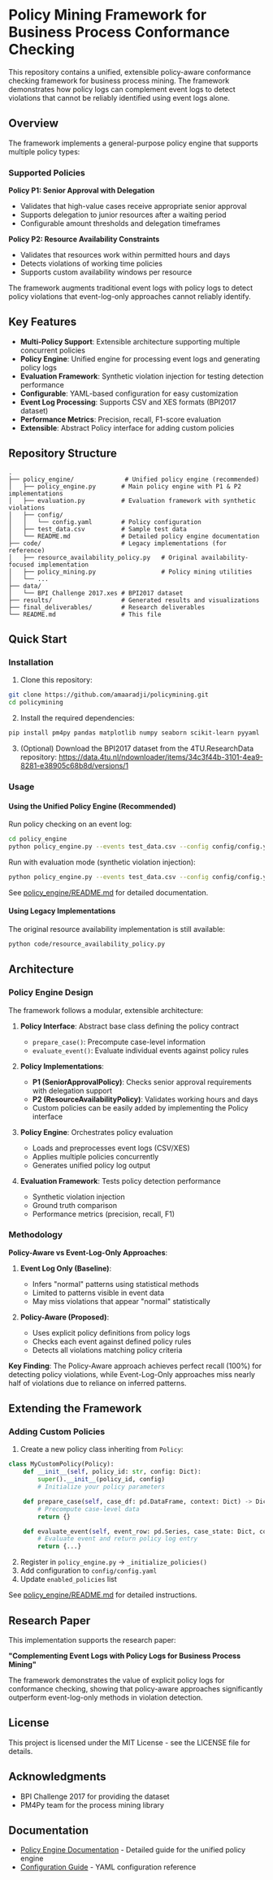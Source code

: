 # Policy Mining Framework for Business Process Conformance Checking

This repository contains a unified, extensible policy-aware conformance checking framework for business process mining. The framework demonstrates how policy logs can complement event logs to detect violations that cannot be reliably identified using event logs alone.

## Overview

The framework implements a general-purpose policy engine that supports multiple policy types:

### Supported Policies

**Policy P1: Senior Approval with Delegation**
- Validates that high-value cases receive appropriate senior approval
- Supports delegation to junior resources after a waiting period
- Configurable amount thresholds and delegation timeframes

**Policy P2: Resource Availability Constraints**
- Validates that resources work within permitted hours and days
- Detects violations of working time policies
- Supports custom availability windows per resource

The framework augments traditional event logs with policy logs to detect policy violations that event-log-only approaches cannot reliably identify.

## Key Features

- **Multi-Policy Support**: Extensible architecture supporting multiple concurrent policies
- **Policy Engine**: Unified engine for processing event logs and generating policy logs
- **Evaluation Framework**: Synthetic violation injection for testing detection performance
- **Configurable**: YAML-based configuration for easy customization
- **Event Log Processing**: Supports CSV and XES formats (BPI2017 dataset)
- **Performance Metrics**: Precision, recall, F1-score evaluation
- **Extensible**: Abstract Policy interface for adding custom policies

## Repository Structure

```
.
├── policy_engine/              # Unified policy engine (recommended)
│   ├── policy_engine.py       # Main policy engine with P1 & P2 implementations
│   ├── evaluation.py          # Evaluation framework with synthetic violations
│   ├── config/
│   │   └── config.yaml        # Policy configuration
│   ├── test_data.csv          # Sample test data
│   └── README.md              # Detailed policy engine documentation
├── code/                      # Legacy implementations (for reference)
│   ├── resource_availability_policy.py   # Original availability-focused implementation
│   ├── policy_mining.py                  # Policy mining utilities
│   └── ...
├── data/
│   └── BPI Challenge 2017.xes # BPI2017 dataset
├── results/                   # Generated results and visualizations
├── final_deliverables/        # Research deliverables
└── README.md                  # This file
```

## Quick Start

### Installation

1. Clone this repository:
```bash
git clone https://github.com/amaaradji/policymining.git
cd policymining
```

2. Install the required dependencies:
```bash
pip install pm4py pandas matplotlib numpy seaborn scikit-learn pyyaml
```

3. (Optional) Download the BPI2017 dataset from the 4TU.ResearchData repository:
   https://data.4tu.nl/ndownloader/items/34c3f44b-3101-4ea9-8281-e38905c68b8d/versions/1

### Usage

#### Using the Unified Policy Engine (Recommended)

Run policy checking on an event log:

```bash
cd policy_engine
python policy_engine.py --events test_data.csv --config config/config.yaml --out policy_log.csv --verbose
```

Run with evaluation mode (synthetic violation injection):

```bash
python policy_engine.py --events test_data.csv --config config/config.yaml --out policy_log.csv --evaluate --violation-rate 0.05 --eval-out evaluation_results.csv
```

See [policy_engine/README.md](policy_engine/README.md) for detailed documentation.

#### Using Legacy Implementations

The original resource availability implementation is still available:

```bash
python code/resource_availability_policy.py
```

## Architecture

### Policy Engine Design

The framework follows a modular, extensible architecture:

1. **Policy Interface**: Abstract base class defining the policy contract
   - `prepare_case()`: Precompute case-level information
   - `evaluate_event()`: Evaluate individual events against policy rules

2. **Policy Implementations**:
   - **P1 (SeniorApprovalPolicy)**: Checks senior approval requirements with delegation support
   - **P2 (ResourceAvailabilityPolicy)**: Validates working hours and days
   - Custom policies can be easily added by implementing the Policy interface

3. **Policy Engine**: Orchestrates policy evaluation
   - Loads and preprocesses event logs (CSV/XES)
   - Applies multiple policies concurrently
   - Generates unified policy log output

4. **Evaluation Framework**: Tests policy detection performance
   - Synthetic violation injection
   - Ground truth comparison
   - Performance metrics (precision, recall, F1)

### Methodology

**Policy-Aware vs Event-Log-Only Approaches**:

1. **Event Log Only (Baseline)**:
   - Infers "normal" patterns using statistical methods
   - Limited to patterns visible in event data
   - May miss violations that appear "normal" statistically

2. **Policy-Aware (Proposed)**:
   - Uses explicit policy definitions from policy logs
   - Checks each event against defined policy rules
   - Detects all violations matching policy criteria

**Key Finding**: The Policy-Aware approach achieves perfect recall (100%) for detecting policy violations, while Event-Log-Only approaches miss nearly half of violations due to reliance on inferred patterns.

## Extending the Framework

### Adding Custom Policies

1. Create a new policy class inheriting from `Policy`:

```python
class MyCustomPolicy(Policy):
    def __init__(self, policy_id: str, config: Dict):
        super().__init__(policy_id, config)
        # Initialize your policy parameters

    def prepare_case(self, case_df: pd.DataFrame, context: Dict) -> Dict:
        # Precompute case-level data
        return {}

    def evaluate_event(self, event_row: pd.Series, case_state: Dict, context: Dict) -> Optional[Dict]:
        # Evaluate event and return policy log entry
        return {...}
```

2. Register in `policy_engine.py` → `_initialize_policies()`
3. Add configuration to `config/config.yaml`
4. Update `enabled_policies` list

See [policy_engine/README.md](policy_engine/README.md) for detailed instructions.

## Research Paper

This implementation supports the research paper:

**"Complementing Event Logs with Policy Logs for Business Process Mining"**

The framework demonstrates the value of explicit policy logs for conformance checking, showing that policy-aware approaches significantly outperform event-log-only methods in violation detection.

## License

This project is licensed under the MIT License - see the LICENSE file for details.

## Acknowledgments

- BPI Challenge 2017 for providing the dataset
- PM4Py team for the process mining library

## Documentation

- [Policy Engine Documentation](policy_engine/README.md) - Detailed guide for the unified policy engine
- [Configuration Guide](policy_engine/config/config.yaml) - YAML configuration reference
